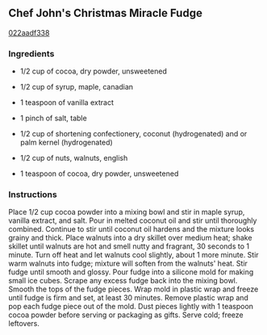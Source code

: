 ## Chef John's Christmas Miracle Fudge

[022aadf338](http://allrecipes.com/recipe/chef-johns-christmas-miracle-fudge/)

### Ingredients

 - 1/2 cup of cocoa, dry powder, unsweetened

 - 1/2 cup of syrup, maple, canadian

 - 1 teaspoon of vanilla extract

 - 1 pinch of salt, table

 - 1/2 cup of shortening confectionery, coconut (hydrogenated) and or palm kernel (hydrogenated)

 - 1/2 cup of nuts, walnuts, english

 - 1 teaspoon of cocoa, dry powder, unsweetened

### Instructions

Place 1/2 cup cocoa powder into a mixing bowl and stir in maple syrup, vanilla extract, and salt. Pour in melted coconut oil and stir until thoroughly combined. Continue to stir until coconut oil hardens and the mixture looks grainy and thick. Place walnuts into a dry skillet over medium heat; shake skillet until walnuts are hot and smell nutty and fragrant, 30 seconds to 1 minute. Turn off heat and let walnuts cool slightly, about 1 more minute. Stir warm walnuts into fudge; mixture will soften from the walnuts' heat. Stir fudge until smooth and glossy. Pour fudge into a silicone mold for making small ice cubes. Scrape any excess fudge back into the mixing bowl. Smooth the tops of the fudge pieces. Wrap mold in plastic wrap and freeze until fudge is firm and set, at least 30 minutes. Remove plastic wrap and pop each fudge piece out of the mold. Dust pieces lightly with 1 teaspoon cocoa powder before serving or packaging as gifts. Serve cold; freeze leftovers.